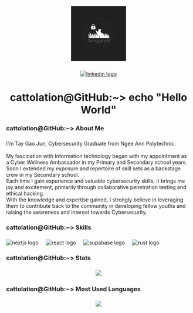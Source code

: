<div align="center">
  <img height="150" src="img/CATTOLATION.png"  />
</div>

###

<div align="center">
  <a href="https://www.linkedin.com/in/taygaojun" target="_blank">
    <img src="https://img.shields.io/static/v1?message=LinkedIn&logo=linkedin&label=&color=0077B5&logoColor=white&labelColor=&style=for-the-badge" height="25" alt="linkedin logo"  />
  </a>
</div>

###

<h1 align="center">cattolation@GitHub:~> echo "Hello World"</h1>

###

<h3 align="left">cattolation@GitHub:~> About Me</h3>

###

<p align="left">I'm Tay Gao Jun, Cybersecurity Graduate from Ngee Ann Polytechnic.<br><br>My fascination with Information technology began with my appointment as a Cyber Wellness Ambassador in my Primary and Secondary school years.<br>Soon I extended my exposure and repertoire of skill sets as a backstage crew in my Secondary school.<br>Each time I gain experience and valuable cybersecurity skills, it brings me joy and excitement, primarily through collaborative penetration testing and ethical hacking.<br>With the knowledge and expertise gained, I strongly believe in leveraging them to contribute back to the community in developing fellow youths and raising the awareness and interest towards Cybersecurity.</p>

###

<h3 align="left">cattolation@GitHub:~> Skills</h3>

###

<div align="left">
  <img src="https://skillicons.dev/icons?i=nextjs" height="40" alt="nextjs logo"  />
  <img width="12" />
  <img src="https://skillicons.dev/icons?i=react" height="40" alt="react logo"  />
  <img width="12" />
  <img src="https://skillicons.dev/icons?i=supabase" height="40" alt="supabase logo"  />
  <img width="12" />
  <img src="https://skillicons.dev/icons?i=rust" height="40" alt="rust logo"  />
</div>

###

<h3 align="left">cattolation@GitHub:~> Stats</h3>

###

<div align="center">
  <img src="https://github-readme-stats-sigma-tawny-38.vercel.app/api?username=cattolation&theme=onedark&show_icons=true&show=reviews,discussions_started,discussions_answered,prs_merged,prs_merged_percentage&exclude_repo=DL-Assignment-1,DL-Assignment-2" />
</div>

###

<h3 align="left">cattolation@GitHub:~> Most Used Languages</h3>

###

<div align="center">
  <img src="https://github-readme-stats-sigma-tawny-38.vercel.app/api/top-langs?username=cattolation&theme=onedark&layout=donut&exclude_repo=DL-Assignment-1,DL-Assignment-2" />
</div>

###
